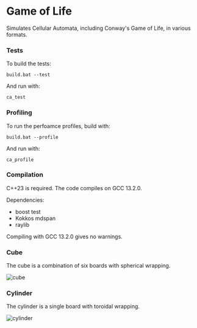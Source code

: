 # Game of Life

Simulates Cellular Automata, including Conway's Game of Life, in various formats.

### Tests

To build the tests:

```
build.bat --test
```
And run with:

```
ca_test
```

### Profiling 

To run the perfoamce profiles, build with:

```
build.bat --profile
```
And run with:

```
ca_profile
```
### Compilation

C++23 is required. The code compiles on GCC 13.2.0.

Dependencies:
- boost test
- Kokkos mdspan
- raylib

Compiling with GCC 13.2.0 gives no warnings.

### Cube

The cube is a combination of six boards with spherical wrapping.

![cube](https://github.com/user-attachments/assets/c293ca2a-4e59-4f4e-9dd7-263688621c55)

### Cylinder

The cylinder is a single board with toroidal wrapping. 

![cylinder](https://github.com/user-attachments/assets/21d1126a-954d-4e6c-9db8-fa24b7224afd)
